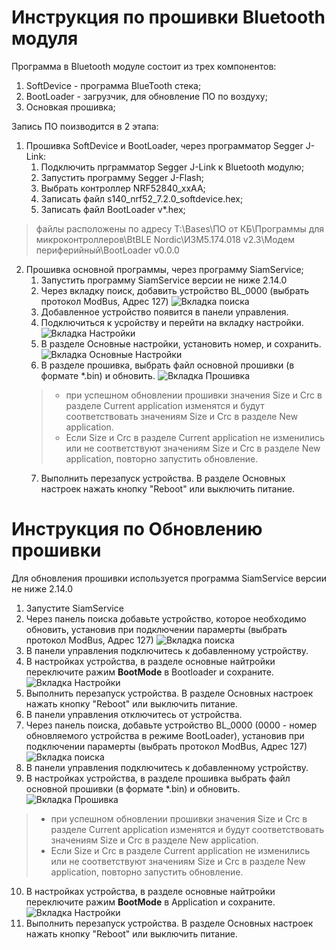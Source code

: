 # Инструкция по прошивки Bluetooth модуля

Программа в Bluetooth модуле состоит из трех компонентов:
1. SoftDevice - программа BlueTooth стека;
2. BootLoader - загрузчик, для обновление ПО по воздуху;
3. Основкая прошивка;

Запись ПО поизводится в 2 этапа:
1. Прошивка SoftDevice и BootLoader, через программатор Segger J-Link:
	1. Подключить прграмматор Segger J-Link к Bluetooth модулю;
	2. Запустить программу Segger J-Flash;
	3. Выбрать контроллер NRF52840_xxAA;
	4. Записать файл s140_nrf52_7.2.0_softdevice.hex;
	5. Записать файл BootLoader v*.hex;

> файлы расположены по адресу T:\Bases\ПО от КБ\Программы для микроконтроллеров\BtBLE Nordic\ИЗМ5.174.018 v2.3\Модем периферийный\BootLoader v0.0.0

2. Прошивка основной программы, через программу SiamService;
	1. Запустить программу SiamService версии не ниже 2.14.0
	2. Через вкладку поиск, добавить устройство BL_0000
	(выбрать протокол ModBus, Адрес 127)
	![Вкладка поиска](./image/SiamService1.png)
	3. Добавленное устройство появится в панели управления.
	4. Подключиться к усройству и перейти на вкладку настройки.
	![Вкладка Настройки](./image/SiamService2.png)
	5. В разделе Основные настройки, установить номер, и сохранить.
	![Вкладка Основные Настройки](./image/SiamService3.png)
	6. В разделе прошивка, выбрать файл основной прошивки (в формате *.bin) и обновить.
	![Вкладка Прошивка](./image/SiamService4.png)
	>	* при успешном обновлении прошивки значения Size и Crc в разделе Current application изменятся и будут соответствовать значениям Size и Crc в разделе New application.
	>	* Если Size и Crc в разделе Current application не изменились или не соответствуют значениям Size и Crc в разделе New application, повторно запустить обновление.
	7. Выполнить перезапуск устройства. В разделе Основных настроек нажать кнопку "Reboot" или выключить питание.



# Инструкция по Обновлению прошивки

Для обновления прошивки используется программа SiamService версии не ниже 2.14.0

1. Запустите SiamService
2. Через панель поиска добавьте устройство, которое необходимо обновить, установив при подключении парамерты (выбрать протокол ModBus, Адрес 127)
![Вкладка поиска](./image/SiamService5.png)
3. В панели управления подключитесь к добавленному устройству.
4. В настройках устройства, в разделе основные найтройки переключите ражим **BootMode** в Bootloader и сохраните.
![Вкладка Настройки](./image/SiamService6.png)
5. Выполнить перезапуск устройства. В разделе Основных настроек нажать кнопку "Reboot" или выключить питание.
6. В панели управления отключитесь от устройства.
7. Через панель поиска, добавьте устройство BL_0000 (0000 - номер обновляемого устройства в режиме BootLoader), установив при подключении парамерты (выбрать протокол ModBus, Адрес 127)
![Вкладка поиска](./image/SiamService1.png)
8. В панели управления подключитесь к добавленному устройству.
9. В настройках устройства, в разделе прошивка выбрать файл основной прошивки (в формате *.bin) и обновить.
![Вкладка Прошивка](./image/SiamService4.png)
>	* при успешном обновлении прошивки значения Size и Crc в разделе Current application изменятся и будут соответствовать значениям Size и Crc в разделе New application.
>	* Если Size и Crc в разделе Current application не изменились или не соответствуют значениям Size и Crc в разделе New application, повторно запустить обновление.
10. В настройках устройства, в разделе основные найтройки переключите ражим **BootMode** в Application и сохраните.
![Вкладка Настройки](./image/SiamService7.png)
11. Выполнить перезапуск устройства. В разделе Основных настроек нажать кнопку "Reboot" или выключить питание.